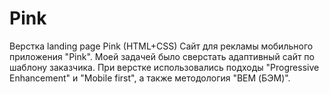 # Pink
Верстка landing page Pink (HTML+CSS)
Сайт для рекламы мобильного приложения "Pink". 
Моей задачей было сверстать адаптивный сайт по шаблону заказчика. 
При верстке использовались подходы "Progressive Enhancement" и "Mobile first", а также методология "BEM (БЭМ)". 
